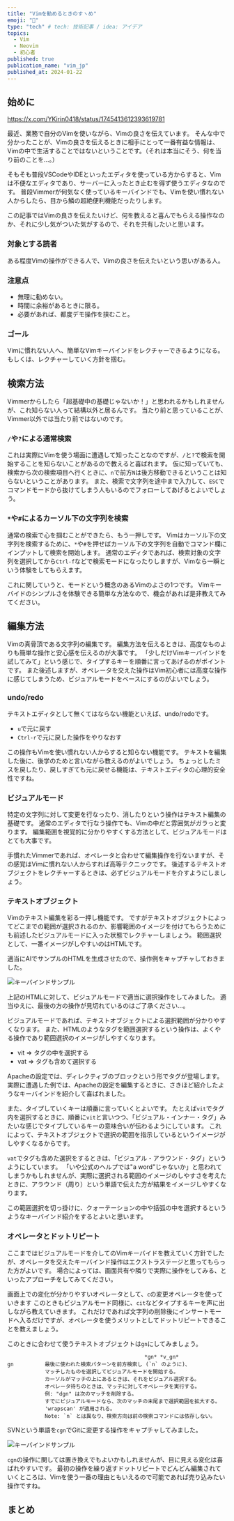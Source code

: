 ```yaml
---
title: "Vimを勧めるときのすヽめ"
emoji: "📝"
type: "tech" # tech: 技術記事 / idea: アイデア
topics: 
  - Vim
  - Neovim
  - 初心者
published: true
publication_name: "vim_jp"
published_at: 2024-01-22
---
```


## 始めに

https://x.com/YKirin0418/status/1745413612393619781

最近、業務で自分のVimを使いながら、Vimの良さを伝えています。
そんな中で分かったことが、Vimの良さを伝えるときに相手にとって一番有益な情報は、Vimの中で生活することではないということです。（それは本当にそう、何を当り前のことを…。）

そもそも普段VSCodeやIDEといったエディタを使っている方からすると、Vimは不便なエディタであり、サーバーに入ったとき止むを得ず使うエディタなのです。
普段Vimmerが何気なく使っているキーバインドでも、Vimを使い慣れない人からしたら、目から鱗の超絶便利機能だったりします。

この記事ではVimの良さを伝えたいけど、何を教えると喜んでもらえる操作なのか、それに少し気がついた気がするので、それを共有したいと思います。

### 対象とする読者

ある程度Vimの操作ができる人で、Vimの良さを伝えたいという思いがある人。

### 注意点

* 無理に勧めない。
* 時間に余裕があるときに限る。
* 必要があれば、都度デモ操作を挟むこと。

### ゴール

Vimに慣れない人へ、簡単なVimキーバインドをレクチャーできるようになる。
もしくは、レクチャーしていく方針を掴む。

## 検索方法

Vimmerからしたら「超基礎中の基礎じゃないか！」と思われるかもしれませんが、これ知らない人って結構以外と居るんです。
当たり前と思っていることが、Vimmer以外では当たり前ではないのです。

### `/`や`?`による通常検索

これは実際にVimを使う場面に遭遇して知ったことなのですが、`/`と`?`で検索を開始することを知らないことがあるので教えると喜ばれます。
仮に知っていても、検索から次の検索項目へ行くときに、`n`で前方`N`は後方移動できるということは知らないということがあります。
また、検索で文字列を途中まで入力して、`ESC`でコマンドモードから抜けてしまう人もいるのでフォローしてあげるとよいでしょう。

### `*`や`#`によるカーソル下の文字列を検索

通常の検索で心を掴むことができたら、もう一押しです。
Vimはカーソル下の文字列を検索するために、`*`や`#`を押せばカーソル下の文字列を自動でコマンド欄にインプットして検索を開始します。
通常のエディタであれば、検索対象の文字列を選択してから`Ctrl-f`などで検索モードになったりしますが、Vimなら一瞬という体験をしてもらえます。

これに関していうと、モードという概念のあるVimのよさの1つです。
Vimキーバイドのシンプルさを体験できる簡単な方法なので、機会があれば是非教えてみてください。

## 編集方法

Vimの真骨頂である文字列の編集です。
編集方法を伝えるときは、高度なものよりも簡単な操作と安心感を伝えるのが大事です。
「少しだけVimキーバインドを試してみて」という感じで、タイプするキーを順番に言ってあげるのがポイントです。
また後述しますが、オペレータを交えた操作はVim初心者には高度な操作に感じてしまうため、ビジュアルモードをベースにするのがよいでしょう。

### undo/redo

テキストエディタとして無くてはならない機能といえば、undo/redoです。

* `u`で元に戻す
* `Ctrl-r`で元に戻した操作をやりなおす

この操作もVimを使い慣れない人からすると知らない機能です。
テキストを編集した後に、後学のためと言いながら教えるのがよいでしょう。
ちょっとしたミスを戻したり、戻しすぎても元に戻せる機能は、テキストエディタの心理的安全性ですね。

### ビジュアルモード

特定の文字列に対して変更を行なったり、消したりという操作はテキスト編集の基礎です。
通常のエディタで行なう操作でも、Vimの中だと雰囲気がガラっと変ります。
編集範囲を視覚的に分かりやすくする方法として、ビジュアルモードはとても大事です。

手慣れたVimmerであれば、オペレータと合わせて編集操作を行ないますが、その感覚はVimに慣れない人からすれば高等テクニックです。
後述するテキストオブジェクトをレクチャーするときは、必ずビジュアルモードを介すようにしましょう。

### テキストオブジェクト

Vimのテキスト編集を彩る一押し機能です。
ですがテキストオブジェクトによってどこまでの範囲が選択されるのか、影響範囲のイメージを付けてもらうためにも前述したビジュアルモードに入った状態でレクチャーしましょう。
範囲選択として、一番イメージがしやすいのはHTMLです。

適当にAIでサンプルのHTMLを生成させたので、操作例をキャプチャしておきました。

![キーバインドサンプル](/images/0007/textobject_sample.gif)

上記のHTMLに対して、ビジュアルモードで適当に選択操作をしてみました。
適当ゆえに、最後の方の操作が見切れているのはご了承ください…。

ビジュアルモードであれば、テキストオブジェクトによる選択範囲が分かりやすくなります。
また、HTMLのようなタグを範囲選択するという操作は、よくやる操作であり範囲選択のイメージがしやすくなります。

* vit => タグの中を選択する
* vat => タグも含めて選択する

Apacheの設定では、ディレクティブのブロックという形でタグが登場します。
実際に遭遇した例では、Apacheの設定を編集するときに、さきほど紹介したようなキーバインドを紹介して喜ばれました。

また、タイプしていくキーは順番に言っていくとよいです。
たとえば`vit`でタグ内を選択するときに、順番に`vit`と言いつつ、「ビジュアル・インナー・タグ」みたいな感じでタイプしているキーの意味合いが伝わるようにしています。
これによって、テキストオブジェクトで選択の範囲を指示しているというイメージがしやすくなるからです。

`vat`でタグも含めた選択をするときは、「ビジュアル・アラウンド・タグ」というようにしています。
「いや公式のヘルプでは"a word"じゃないか」と思われてしまうかもしれませんが、実際に選択される範囲のイメージのしやすさを考えたときに、アラウンド（周り）という単語で伝えた方が結果をイメージしやすくなります。

この範囲選択を切っ掛けに、クォーテーションの中や括弧の中を選択するというようなキーバインド紹介をするとよいと思います。

### オペレータとドットリピート

ここまではビジュアルモードを介してのVimキーバイドを教えていく方針でしたが、オペレータを交えたキーバインド操作はエクストラステージと思ってもらった方がよいです。
場合によっては、画面共有や隣りで実際に操作をしてみる、といったアプローチをしてみてください。

画面上での変化が分かりやすいオペレータとして、`c`の変更オペレータを使っていきます
このときもビジュアルモード同様に、`cit`などタイプするキーを声に出しながら教えていきます。
これだけであれば文字列の削除後にインサートモードへ入るだけですが、オペレータを使うメリットとしてドットリピートできることを教えましょう。

このときに合わせて使うテキストオブジェクトは`gn`にしてみましょう。

```help : help gn
                                            *gn* *v_gn*
gn          最後に使われた検索パターンを前方検索し (`n` のように)、
            マッチしたものを選択してビジュアルモードを開始する。
            カーソルがマッチの上にあるときは、それをビジュアル選択する。
            オペレータ待ちのときは、マッチに対してオペレータを実行する。
            例: "dgn" は次のマッチを削除する。
            すでにビジュアルモードなら、次のマッチの末尾まで選択範囲を拡大する。
            'wrapscan' が適用される。
            Note: `n` とは異なり、検索方向は前の検索コマンドには依存しない。

```

SVNという単語を`cgn`でGitに変更する操作をキャプチャしてみました。

![キーバインドサンプル](/images/0007/cgn_sample.gif)

`cgn`の操作に関しては置き換えでもよいかもしれませんが、目に見える変化は喜ばれやすいです。
最初の操作を繰り返すドットリピートでどんどん編集されていくところは、Vimを使う一番の理由ともいえるので可能であれば売り込みたい操作ですね。

## まとめ
